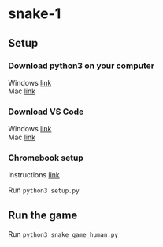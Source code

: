 # snake-1

## Setup
### Download python3 on your computer
Windows [link](https://www.python.org/ftp/python/3.11.4/python-3.11.4-amd64.exe)  
Mac [link](https://www.python.org/ftp/python/3.11.4/python-3.11.4-macos11.pkg)

### Download VS Code
Windows [link](https://code.visualstudio.com/sha/download?build=stable&os=win32-x64-user)  
Mac [link](https://code.visualstudio.com/sha/download?build=stable&os=darwin-universal)

### Chromebook setup
Instructions [link](https://code.visualstudio.com/blogs/2020/12/03/chromebook-get-started)

Run `python3 setup.py`


## Run the game
Run `python3 snake_game_human.py`
